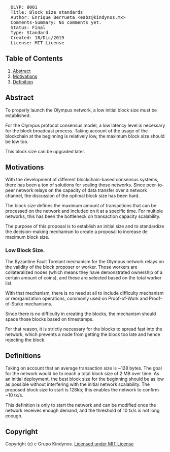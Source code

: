 <pre>
  OLYP: 0001
  Title: Block size standards
  Author: Enrique Berrueta &lt;eabz@kindynos.mx&gt;
  Comments-Summary: No comments yet.
  Status: Final
  Type: Standard
  Created: 18/Dic/2019
  License: MIT License
</pre>


## Table of Contents

1. [Abstract](#abstract)
2. [Motivations](#motivations)
3. [Definition](#definition)

## Abstract

To properly launch the Olympus network, a low initial block size must be established. 

For the Olympus protocol consensus model, a low latency level is necessary for the block broadcast process. Taking account of the usage of the blockchain at the beginning is relatively low, the maximum block size should be low too.

This block size can be upgraded later.

## Motivations

With the development of different blockchain-based consensus systems, there has been a ton of solutions for scaling those networks. Since peer-to-peer network relays on the capacity of data transfer over a network channel, the discussion of the optimal block size has been hard.

The block size defines the maximum amount of transactions that can be processed on the network and included on it at a specific time. 
For multiple networks, this has been the bottleneck on transaction capacity scalability.

The purpose of this proposal is to establish an initial size and to standardize the decision-making mechanism to create a proposal to increase de maximum block size.

### Low Block Size.

The Byzantine Fault Torelant mechanism for the Olympus network relays on the validity of the block proposer or worker. Those workers are collateralized nodes (which means they have demonstrated ownership of a certain amount of coins), and these are selected based on the total worker list. 

With that mechanism, there is no need at all to include difficulty mechanism or reorganization operations, commonly used on Proof-of-Work and Proof-of-Stake mechanisms. 

Since there is no difficulty in creating the blocks, the mechanism should space those blocks based on timestamps. 

For that reason, it is strictly necessary for the blocks to spread fast into the network, which prevents a node from getting the block too late and hence rejecting the block.

## Definitions

Taking on account that an average transaction size is ~128 bytes. The goal for the network would be to reach a total block size of 2 MB over time. 
As an initial deployment, the best block size for the beginning should be as low as possible without interfering with the initial network scalability. The proposed block size to start is 128kb; this enables the network to confirm ~10 tx/s.

This definition is only to start the network and can be modified once the network receives enough demand, and the threshold of 10 tx/s is not long enough.


## Copyright

Copyright (c) c Grupo Kindynos.  [Licensed under MIT License](https://opensource.org/licenses/MIT)
